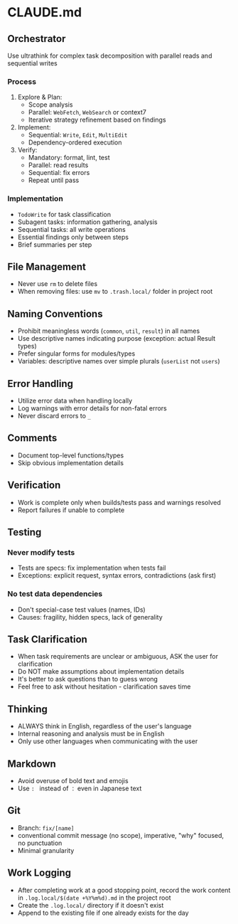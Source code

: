 # CLAUDE.md

## Orchestrator

Use ultrathink for complex task decomposition with parallel reads and sequential writes

### Process

1. Explore & Plan:
   - Scope analysis
   - Parallel: `WebFetch`, `WebSearch` or context7
   - Iterative strategy refinement based on findings
2. Implement:
   - Sequential: `Write`, `Edit`, `MultiEdit`
   - Dependency-ordered execution
3. Verify:
   - Mandatory: format, lint, test
   - Parallel: read results
   - Sequential: fix errors
   - Repeat until pass

### Implementation

- `TodoWrite` for task classification
- Subagent tasks: information gathering, analysis
- Sequential tasks: all write operations
- Essential findings only between steps
- Brief summaries per step

## File Management

- Never use `rm` to delete files
- When removing files: use `mv` to `.trash.local/` folder in project root

## Naming Conventions

- Prohibit meaningless words (`common`, `util`, `result`) in all names
- Use descriptive names indicating purpose (exception: actual Result types)
- Prefer singular forms for modules/types
- Variables: descriptive names over simple plurals (`userList` not `users`)

## Error Handling

- Utilize error data when handling locally
- Log warnings with error details for non-fatal errors
- Never discard errors to `_`

## Comments

- Document top-level functions/types
- Skip obvious implementation details

## Verification

- Work is complete only when builds/tests pass and warnings resolved
- Report failures if unable to complete

## Testing

### Never modify tests

- Tests are specs: fix implementation when tests fail
- Exceptions: explicit request, syntax errors, contradictions (ask first)

### No test data dependencies

- Don't special-case test values (names, IDs)
- Causes: fragility, hidden specs, lack of generality

## Task Clarification

- When task requirements are unclear or ambiguous, ASK the user for clarification
- Do NOT make assumptions about implementation details
- It's better to ask questions than to guess wrong
- Feel free to ask without hesitation - clarification saves time

## Thinking

- ALWAYS think in English, regardless of the user's language
- Internal reasoning and analysis must be in English
- Only use other languages when communicating with the user

## Markdown

- Avoid overuse of bold text and emojis
- Use `: ` instead of `：` even in Japanese text

## Git

- Branch: `fix/[name]`
- conventional commit message (no scope), imperative, "why" focused, no punctuation
- Minimal granularity

## Work Logging

- After completing work at a good stopping point, record the work content in `.log.local/$(date +%Y%m%d).md` in the project root
- Create the `.log.local/` directory if it doesn't exist
- Append to the existing file if one already exists for the day
